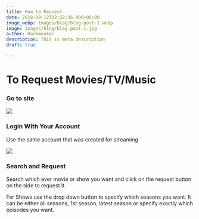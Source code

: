 ```yaml
---
title: How to Request
date: 2018-09-12T12:52:36.000+06:00
image_webp: images/blog/blog-post-1.webp
image: images/blog/blog-post-1.jpg
author: Hackmonker
description: This is meta description
draft: true

---
```

# To Request Movies/TV/Music

### Go to site

![](/images/dnaqvieumu.png)

### Login With Your Account

Use the same account that was created for streaming

![](/images/olajhbc9jo.png)

### Search and Request

Search which ever movie or show you want and click on the request button on the side to request it.

For Shows use the drop down button to specify which seasons you want. It can be either all seasons, 1st season, latest season or specify exactly which episodes you want.